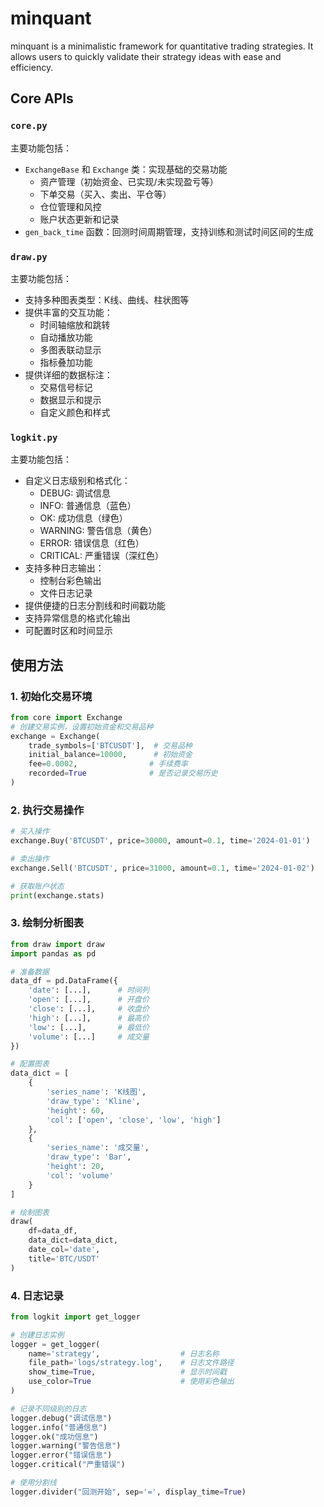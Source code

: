 # minquant

minquant is a minimalistic framework for quantitative trading strategies. It allows users to quickly validate their strategy ideas with ease and efficiency.

## Core APIs

### `core.py`
主要功能包括：
- `ExchangeBase` 和 `Exchange` 类：实现基础的交易功能
  - 资产管理（初始资金、已实现/未实现盈亏等）
  - 下单交易（买入、卖出、平仓等）
  - 仓位管理和风控
  - 账户状态更新和记录
- `gen_back_time` 函数：回测时间周期管理，支持训练和测试时间区间的生成

### `draw.py`
主要功能包括：
- 支持多种图表类型：K线、曲线、柱状图等
- 提供丰富的交互功能：
  - 时间轴缩放和跳转
  - 自动播放功能
  - 多图表联动显示
  - 指标叠加功能
- 提供详细的数据标注：
  - 交易信号标记
  - 数据显示和提示
  - 自定义颜色和样式

### `logkit.py`
主要功能包括：
- 自定义日志级别和格式化：
  - DEBUG: 调试信息
  - INFO: 普通信息（蓝色）
  - OK: 成功信息（绿色）
  - WARNING: 警告信息（黄色）
  - ERROR: 错误信息（红色）
  - CRITICAL: 严重错误（深红色）
- 支持多种日志输出：
  - 控制台彩色输出
  - 文件日志记录
- 提供便捷的日志分割线和时间戳功能
- 支持异常信息的格式化输出
- 可配置时区和时间显示

## 使用方法

### 1. 初始化交易环境
```python
from core import Exchange
# 创建交易实例，设置初始资金和交易品种
exchange = Exchange(
    trade_symbols=['BTCUSDT'],  # 交易品种
    initial_balance=10000,      # 初始资金
    fee=0.0002,                # 手续费率
    recorded=True              # 是否记录交易历史
)
```

### 2. 执行交易操作
```python
# 买入操作
exchange.Buy('BTCUSDT', price=30000, amount=0.1, time='2024-01-01')

# 卖出操作
exchange.Sell('BTCUSDT', price=31000, amount=0.1, time='2024-01-02')

# 获取账户状态
print(exchange.stats)
```

### 3. 绘制分析图表
```python
from draw import draw
import pandas as pd

# 准备数据
data_df = pd.DataFrame({
    'date': [...],      # 时间列
    'open': [...],      # 开盘价
    'close': [...],     # 收盘价
    'high': [...],      # 最高价
    'low': [...],       # 最低价
    'volume': [...]     # 成交量
})

# 配置图表
data_dict = [
    {
        'series_name': 'K线图',
        'draw_type': 'Kline',
        'height': 60,
        'col': ['open', 'close', 'low', 'high']
    },
    {
        'series_name': '成交量',
        'draw_type': 'Bar',
        'height': 20,
        'col': 'volume'
    }
]

# 绘制图表
draw(
    df=data_df,
    data_dict=data_dict,
    date_col='date',
    title='BTC/USDT'
)
```

### 4. 日志记录
```python
from logkit import get_logger

# 创建日志实例
logger = get_logger(
    name='strategy',                  # 日志名称
    file_path='logs/strategy.log',    # 日志文件路径
    show_time=True,                   # 显示时间戳
    use_color=True                    # 使用彩色输出
)

# 记录不同级别的日志
logger.debug("调试信息")
logger.info("普通信息")
logger.ok("成功信息")
logger.warning("警告信息")
logger.error("错误信息")
logger.critical("严重错误")

# 使用分割线
logger.divider("回测开始", sep='=', display_time=True)
```

